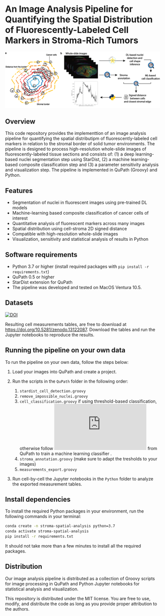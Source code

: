 # An Image Analysis Pipeline for Quantifying the Spatial Distribution of Fluorescently-Labeled Cell Markers in Stroma-Rich Tumors

![StromaCellMarkerQuant](images/fig1_workflow.png)

## Overview
This code repository provides the implementtion of an image analysis pipeline for quantifying the spatial distributipm of fluorescently-labeled cell markers in relation to the stromal border of solid tumor environments. The pipeline is designed to process high-resolution whole-slide images of fluorescently-labeled tissue sections and consists of: (1) a deep learning-based nuclei segmentation step using StarDist, (2) a machine learning-based composite classification step and (3) a parameter sensitivity analysis and visualization step. The pipeline is implemented in QuPath (Groovy) and Python.


## Features
- Segmentation of nuclei in fluorescent images using pre-trained DL models
- Machine-learning based composite classification of cancer cells of interest
- Quantitative analysis of fluorescent markers across many images
- Spatial distribution using cell-stroma 2D signed distance
- Compatible with high-resolution whole-slide images 
- Visualization, sensitivity and statistical analysis of results in Python


## Software requirements
- Python 3.7 or higher (install required packages with `pip install -r requirements.txt`)
- QuPath 0.5 or higher
- StarDist extension for QuPath
- The pipeline was developed and tested on MacOS Ventura 10.5. 


## Datasets
[![DOI](https://zenodo.org/badge/DOI/10.5281/zenodo.13122087.svg)](https://doi.org/10.5281/zenodo.13122087)

Resulting cell measurements tables, are free to download at https://doi.org/10.5281/zenodo.13122087. Download the tables and run the Jupyter notebooks to reproduce the results.


## Running the pipeline on your own data
To run the pipeline on your own data, follow the steps below:

1. Load your images into QuPath and create a project.
2. Run the scripts in the `QuPath` folder in the following order:
    1. `stardist_cell_detection.groovy`
    2. `remove_impossible_nuclei.groovy`
    3. `cell_classification.groovy` if using threshold-based classification, otherwise follow ![instructions](https://qupath.readthedocs.io/en/stable/docs/tutorials/cell_classification.html#train-a-cell-classifier-based-on-annotations) from QuPath to train a machine learning classifier .
    4. `stroma_annotation.groovy` (make sure to adapt the tresholds to your images)
    5. `measurements_export.groovy` 
    
3. Run cell-by-cell the Jupyter notebooks in the `Python` folder to analyze the exported measurement tables.


## Install dependencies
To install the required Python packages in your environment, run the following commands in your terminal:

```bash
conda create -n stroma-spatial-analysis python=3.7
conda activate stroma-spatial-analysis
pip install -r requirements.txt
```

It should not take more than a few minutes to install all the required packages.


## Distribution
Our image analysis pipeline is distributed as a collection of Groovy scripts for image processing in QuPath and Python Jupyter notebooks for statistical analysis and visualization.

This repository is distributed under the MIT license. You are free to use, modify, and distribute the code as long as you provide proper attribution to the authors.
